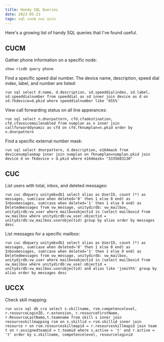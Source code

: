 ```yaml
---
title: Handy SQL Queries
date: 2023-05-23
tags: sql cucm cuc uccx
---
```


Here's a growing list of handy SQL queries that I've found useful.

## CUCM

Gather phone information on a specific node:

```
show risdb query phone
```

Find a specific speed dial number. The device name, description, speed dial index, label, and number are listed:

```
run sql select d.name, d.description, sd.speeddialindex, sd.label, sd.speeddialnumber from speeddial as sd inner join device as d on sd.fkdevice=d.pkid where speeddialnumber like '655%'
```

View call forwarding status on all line apperances:

```
run sql select n.dnorpattern, cfd.cfadestination, cfd.cfavoicemailenabled from numplan as n inner join callforwarddynamic as cfd on cfd.fknumplan=n.pkid order by n.dnorpattern
```

Find a specific external number mask:

```
run sql select dnorpattern, d.description, e164mask from devicenumplanmap inner join numplan on fknumplan=numplan.pkid join device d on fkdevice = d.pkid where e164mask= "3335683130"
```

## CUC

List users with total, inbox, and deleted messages:

```
run cuc dbquery unitymbxdb1 select alias as UserID, count (*) as messages, sum(case when deleted='0' then 1 else 0 end) as Inboxmessages, sum(case when deleted='1' then 1 else 0 end) as Deletedmessages from vw_message, unitydirdb: vw_mailbox, unitydirdb:vw_user where mailboxobjectid in (select mailboxid from vw_mailbox where unitydirdb:vw_user.objectid = unitydirdb:vw_mailbox.userobjectid) group by alias order by messages desc
```

List messages for a specific mailbox:

```
run cuc dbquery unitymbxdb1 select alias as UserID, count (*) as messages, sum(case when deleted='0' then 1 else 0 end) as Inboxmessages, sum(case when deleted='1' then 1 else 0 end) as Deletedmessages from vw_message, unitydirdb: vw_mailbox, unitydirdb:vw_user where mailboxobjectid in (select mailboxid from vw_mailbox where unitydirdb:vw_user.objectid = unitydirdb:vw_mailbox.userobjectid) and alias like 'jsmith%' group by alias order by messages desc
```
## UCCX

Check skill mapping:

```
run uccx sql db_cra select s.skillname, rsm.competencelevel, r.resourceLoginID, r.extension, r.resourceFirstName, r.ResourceLastName,t.teamname from skill s inner join resourceskillmapping rsm on s.skillid = rsm.skillid inner join resource r on rsm.resourceskillmapid = r.resourceskillmapid join team t on r.assignedteamid = t.teamid where s.active = 't' and r.active = 't' order by s.skillname, competencelevel, resourceloginid
```

